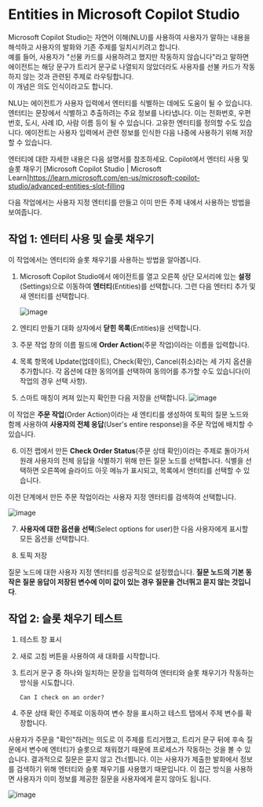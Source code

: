 # Entities in Microsoft Copilot Studio

Microsoft Copilot Studio는 자연어 이해(NLU)를 사용하여 사용자가 말하는 내용을 해석하고 사용자의 발화와 기존 주제를 일치시키려고 합니다. </br>
예를 들어, 사용자가 "선물 카드를 사용하려고 했지만 작동하지 않습니다"라고 말하면 에이전트는 해당 문구가 트리거 문구로 나열되지 않았더라도 사용자를 선불 카드가 작동하지 않는 것과 관련된 주제로 라우팅합니다.</br>
이 개념은 의도 인식이라고도 합니다.

NLU는 에이전트가 사용자 입력에서 엔터티를 식별하는 데에도 도움이 될 수 있습니다. 엔터티는 문장에서 식별하고 추출하려는 주요 정보를 나타냅니다. 이는 전화번호, 우편번호, 도시, 사례 ID, 사람 이름 등이 될 수 있습니다. 고유한 엔터티를 정의할 수도 있습니다. 에이전트는 사용자 입력에서 관련 정보를 인식한 다음 나중에 사용하기 위해 저장할 수 있습니다.

엔터티에 대한 자세한 내용은 다음 설명서를 참조하세요. Copilot에서 엔터티 사용 및 슬롯 채우기
 [Microsoft Copilot Studio | Microsoft Learn]<https://learn.microsoft.com/en-us/microsoft-copilot-studio/advanced-entities-slot-filling>

다음 작업에서는 사용자 지정 엔터티를 만들고 이미 만든 주제 내에서 사용하는 방법을 보여줍니다.

## 작업 1: 엔터티 사용 및 슬롯 채우기

이 작업에서는 엔터티와 슬롯 채우기를 사용하는 방법을 알아봅니다.

1. Microsoft Copilot Studio에서 에이전트를 열고 오른쪽 상단 모서리에 있는 **설정**(Settings)으로 이동하여 **엔터티**(Entities)를 선택합니다. 그런 다음 엔터티 추가 및 새 엔터티를 선택합니다.

   ![image](https://github.com/user-attachments/assets/5b0a7600-bb8c-4bfa-92e6-9e3b25dc5804)

2. 엔티티 만들기 대화 상자에서 **닫힌 목록**(Entities)을 선택합니다.
3. 주문 작업 창의 이름 필드에 **Order Action**(주문 작업)이라는 이름을 입력합니다.
4. 목록 항목에 Update(업데이트), Check(확인), Cancel(취소)라는 세 가지 옵션을 추가합니다. 각 옵션에 대한 동의어를 선택하여 동의어를 추가할 수도 있습니다(이 작업의 경우 선택 사항).
5. 스마트 매칭이 켜져 있는지 확인한 다음 저장을 선택합니다.
   ![image](https://github.com/user-attachments/assets/8169face-0281-4630-8273-02e2d712d5ef)

이 작업은 **주문 작업**(Order Action)이라는 새 엔티티를 생성하여 토픽의 질문 노드와 함께 사용하여 **사용자의 전체 응답**(User's entire response)을 주문 작업에 배치할 수 있습니다.

6. 이전 랩에서 만든 **Check Order Status**(주문 상태 확인)이라는 주제로 돌아가서 원래 사용자의 전체 응답을 식별하기 위해 만든 질문 노드를 선택합니다. 식별을 선택하면 오른쪽에 슬라이드 아웃 메뉴가 표시되고, 목록에서 엔터티를 선택할 수 있습니다.

이전 단계에서 만든 주문 작업이라는 사용자 지정 엔터티를 검색하여 선택합니다.

   ![image](https://github.com/user-attachments/assets/07d11c1e-6a3b-4c11-9ea9-c58ab719489d)

7. **사용자에 대한 옵션을 선택**(Select options for user)한 다음 사용자에게 표시할 모든 옵션을 선택합니다.

8. 토픽 저장

질문 노드에 대한 사용자 지정 엔터티를 성공적으로 설정했습니다. **질문 노드의 기본 동작은 질문 응답이 저장된 변수에 이미 값이 있는 경우 질문을 건너뛰고 묻지 않는 것입니다**.

## 작업 2: 슬롯 채우기 테스트

1. 테스트 창 표시

2. 새로 고침 버튼을 사용하여 새 대화를 시작합니다.

3. 트리거 문구 중 하나와 일치하는 문장을 입력하여 엔터티와 슬롯 채우기가 작동하는 방식을 시도합니다.


   ```
   Can I check on an order?
   ```

4. 주문 상태 확인 주제로 이동하여 변수 창을 표시하고 테스트 탭에서 주제 변수를 확장합니다.

사용자가 주문을 "확인"하려는 의도로 이 주제를 트리거했고, 트리거 문구 뒤에 후속 질문에서 변수에 엔터티가 슬롯으로 채워졌기 때문에 프로세스가 작동하는 것을 볼 수 있습니다. 결과적으로 질문은 묻지 않고 건너뜁니다. 이는 사용자가 제출한 발화에서 정보를 검색하기 위해 엔터티와 슬롯 채우기를 사용했기 때문입니다. 이 접근 방식을 사용하면 사용자가 이미 정보를 제공한 질문을 사용자에게 묻지 않아도 됩니다.

   ![image](https://github.com/user-attachments/assets/977bf8f0-d0ae-44d5-8dbb-0e818e31ab4b)


















